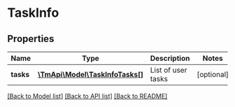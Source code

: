 # TaskInfo

## Properties
Name | Type | Description | Notes
------------ | ------------- | ------------- | -------------
**tasks** | [**\TmApi\Model\TaskInfoTasks[]**](TaskInfoTasks.md) | List of user tasks | [optional] 

[[Back to Model list]](../README.md#documentation-for-models) [[Back to API list]](../README.md#documentation-for-api-endpoints) [[Back to README]](../README.md)


